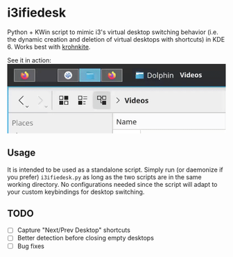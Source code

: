 # i3ifiedesk
Python + KWin script to mimic i3's virtual desktop switching behavior (i.e. the dynamic creation and deletion of virtual desktops with shortcuts) in KDE 6. Works best with [krohnkite](https://github.com/anametologin/krohnkite).

See it in action:
![](screencast.gif)

## Usage
It is intended to be used as a standalone script. Simply run (or daemonize if you prefer) `i3ifiedesk.py` as long as the two scripts are in the same working directory. No configurations needed since the script will adapt to your custom keybindings for desktop switching.

## TODO
- [ ] Capture "Next/Prev Desktop" shortcuts
- [ ] Better detection before closing empty desktops
- [ ] Bug fixes